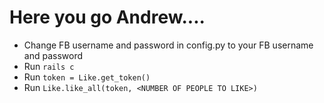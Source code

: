 # Here you go Andrew....

* Change FB username and password in config.py to your FB username and password
* Run `rails c`
* Run `token = Like.get_token()`
* Run `Like.like_all(token, <NUMBER OF PEOPLE TO LIKE>)`
